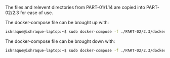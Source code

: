 The files and relevent directories from PART-01/1.14 are copied into PART-02/2.3 for ease of use.

The docker-compose file can be brought up with:
```sh
ishraque@ishraque-laptop:~$ sudo docker-compose -f ./PART-02/2.3/docker-compose.yml up -d
```

The docker-compose file can be brought down with:
```sh
ishraque@ishraque-laptop:~$ sudo docker-compose -f ./PART-02/2.3/docker-compose.yml down -v
```